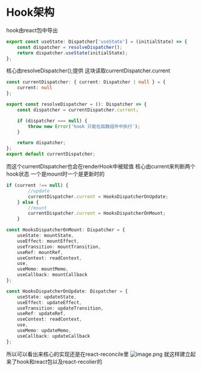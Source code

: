 # Hook架构

hook由react包中导出
```typescript
export const useState: Dispatcher['useState'] = (initialState) => {
    const dispatcher = resolveDispatcher();
    return dispatcher.useState(initialState);
};
```
核心由resolveDispatcher();提供
这块读取currentDispatcher.current
```typescript
const currentDispatcher: { current: Dispatcher | null } = {
	current: null
};

export const resolveDispatcher = (): Dispatcher => {
	const dispatcher = currentDispatcher.current;

	if (dispatcher === null) {
		throw new Error('hook 只能在函数组件中执行');
	}

	return dispatcher;
};
export default currentDispatcher;
```
而这个currentDispatcher也会在renderHook中被赋值 核心由current来判断两个hook状态
一个是mount时一个是更新时的

```typescript
if (current !== null) {
        //update
        currentDispatcher.current = HooksDispatcherOnUpdate;
    } else {
        //mount
        currentDispatcher.current = HooksDispatcherOnMount;
    }
```
```typescript
const HooksDispatcherOnMount: Dispatcher = {
    useState: mountState,
    useEffect: mountEffect,
    useTransition: mountTransition,
    useRef: mountRef,
    useContext: readContext,
    use,
    useMemo: mountMemo,
    useCallback: mountCallback
};

const HooksDispatcherOnUpdate: Dispatcher = {
    useState: updateState,
    useEffect: updateEffect,
    useTransition: updateTransition,
    useRef: updateRef,
    useContext: readContext,
    use,
    useMemo: updateMemo,
    useCallback: updateCallback
};
```
所以可以看出来核心的实现还是在react-reconcile里
![image.png](https://cdn.nlark.com/yuque/0/2024/png/33634946/1710075794702-3d5321dd-e3bf-440e-9e5c-58542b987283.png#averageHue=%23141414&clientId=u47d810fb-dc88-4&from=paste&height=363&id=uaa7c9d95&originHeight=545&originWidth=724&originalType=binary&ratio=1.5&rotation=0&showTitle=false&size=69930&status=done&style=none&taskId=u9150c561-a525-481e-a3cb-0048cc81b05&title=&width=482.6666666666667)
就这样建立起来了hook和react包以及react-recolier的
